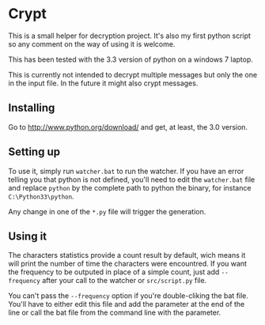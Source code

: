 Crypt
=====

This is a small helper for decryption project. It's also my first python script so any comment on the
way of using it is welcome.

This has been tested with the 3.3 version of python on a windows 7 laptop.

This is currently not intended to decrypt multiple messages but only the one in the input file. In the future it 
might also crypt messages.

Installing
----------

Go to http://www.python.org/download/ and get, at least, the 3.0 version.

Setting up
----------

To use it, simply run ``watcher.bat`` to run the watcher. If you have an error telling you that python is not defined, 
you'll need to edit the ``watcher.bat`` file and replace ``python`` by the complete path to python the binary, for instance
``C:\Python33\python``.

Any change in one of the ``*.py`` file will trigger the generation.

Using it
--------

The characters statistics provide a count result by default, wich means it will print the number of time the characters were 
encountred. If you want the frequency to be outputed in place of a simple count, just add ``--frequency`` after your call to 
the watcher or ``src/script.py`` file.

You can't pass the ``--frequency`` option if you're double-cliking the bat file. You'll have to either edit this file and add the 
parameter at the end of the line or call the bat file from the command line with the parameter.
